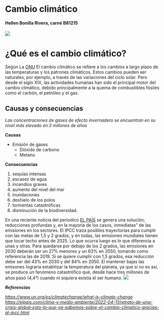 # Cambio climático
#### Hellen Bonilla Rivera, carné B81215
![](https://www.un.org/sites/un2.un.org/files/2021/08/feeling-the-heat.jpg)

# ¿Qué es el cambio climático?
Según La [ONU](https://www.un.org/es/climatechange/what-is-climate-change) El cambio climático se refiere a los cambios a largo plazo de las temperaturas y los patrones climáticos. Estos cambios pueden ser naturales, por ejemplo, a través de las variaciones del ciclo solar. Pero desde el siglo XIX, las actividades humanas han sido el principal motor del cambio climático, debido principalmente a la quema de combustibles fósiles como el carbón, el petróleo y el gas.

## Causas y consecuencias  
*Las concentraciones de gases de efecto invernadero se encuentran en su nivel más elevado en 2 millones de años*  

**Causas**  
- Emisión de gases
    - Dióxido de carbono
    - Metano  

**Consecuencias**  
1. sequías intensas
2. escasez de agua
3. incendios graves
4. aumento del nivel del mar
5. inundaciones
6. deshielo de los polos
7. tormentas catastróficas
8. disminución de la biodiversidad.

En una reciente noticia del periodico [EL PAÍS](https://elpais.com/clima-y-medio-ambiente/2022-04-11/retrato-de-una-crisis-global-esto-lo-que-ya-sabemos-sobre-el-cambio-climatico-gracias-al-ipcc.html) se genera una solución; reducciones profundas y, en la mayoría de los casos, inmediatas” de las emisiones en los sectores. El IPCC traza posibles trayectorias para cumplir con las metas de 1,5 y 2 grados, y en todas, las emisiones mundiales tienen que tocar techo antes de 2025. Lo que ocurra luego es lo que diferencia a unas y otras. Para quedarse por debajo de los 2 grados, las emisiones en 2030 deberán ser un 27% menores y un 63% en 2050, tomando como referencia las de 2019. Si se quiere cumplir con 1,5 grados, esa reducción debe ser del 43% en 2030 y del 84% en 2050. El mantener bajas las emisones lograría estabilizar la temperatura del planeta, ya que si no es así, se produce un fenómeno catastrófico qué, desde hace tres millones de años pasó (4,4°) cuando ni siquiera existía el ser humano.
![](https://imagenes.elpais.com/resizer/yMdJY4Mp4zxe30oLO7mPO0j_fdU=/1960x0/cloudfront-eu-central-1.images.arcpublishing.com/prisa/MWB65J4KV5EH5CECS4Z2XJK44Y.png)


*__Referencias__*  

*https://www.un.org/es/climatechange/what-is-climate-change*  
*https://elpais.com/clima-y-medio-ambiente/2022-04-11/retrato-de-una-crisis-global-esto-lo-que-ya-sabemos-sobre-el-cambio-climatico-gracias-al-ipcc.html*
